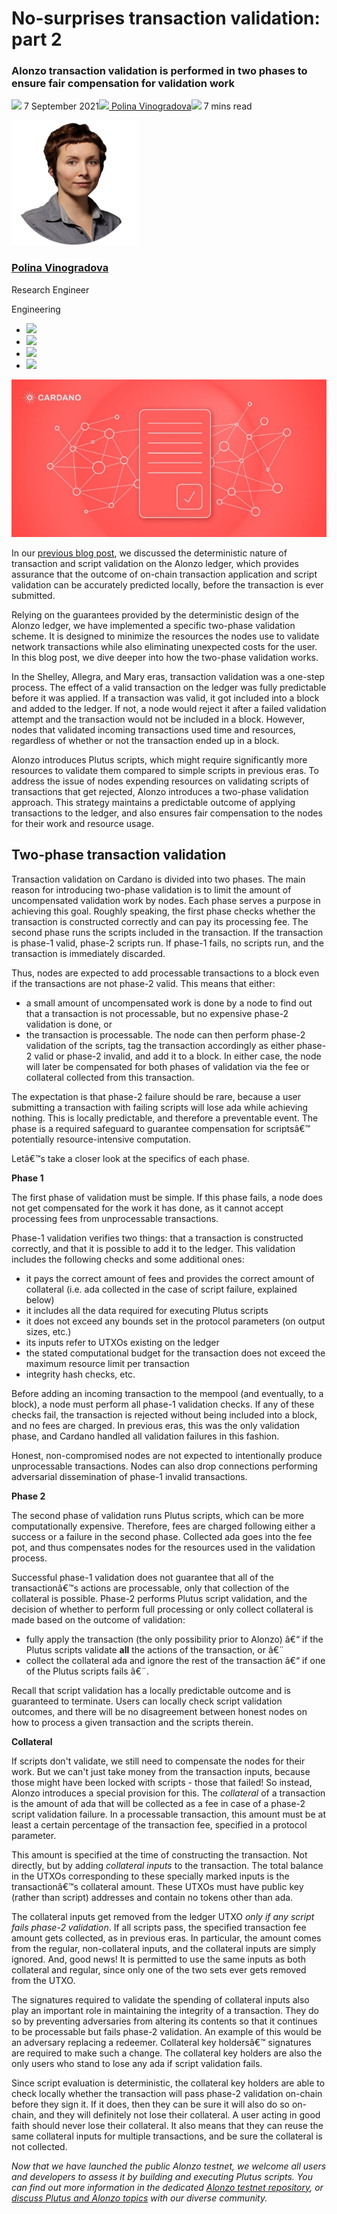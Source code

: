 # No-surprises transaction validation: part 2
### **Alonzo transaction validation is performed in two phases to ensure fair compensation for validation work**
![](img/2021-09-07-no-surprises-transaction-validation-part-2.002.png) 7 September 2021![](img/2021-09-07-no-surprises-transaction-validation-part-2.002.png)[ Polina Vinogradova](tmp//en/blog/authors/polina-vinogradova/page-1/)![](img/2021-09-07-no-surprises-transaction-validation-part-2.003.png) 7 mins read

![Polina Vinogradova](img/2021-09-07-no-surprises-transaction-validation-part-2.004.png)[](tmp//en/blog/authors/polina-vinogradova/page-1/)
### [**Polina Vinogradova**](tmp//en/blog/authors/polina-vinogradova/page-1/)
Research Engineer

Engineering

- ![](img/2021-09-07-no-surprises-transaction-validation-part-2.005.png)[](mailto:polina.vinogradova@iohk.io "Email")
- ![](img/2021-09-07-no-surprises-transaction-validation-part-2.006.png)[](https://ca.linkedin.com/in/polina-vinogradova-62105713b "LinkedIn")
- ![](img/2021-09-07-no-surprises-transaction-validation-part-2.007.png)[](https://twitter.com/polinavinovino "Twitter")
- ![](img/2021-09-07-no-surprises-transaction-validation-part-2.008.png)[](https://github.com/polinavino "GitHub")

![No-surprises transaction validation: part 2](img/2021-09-07-no-surprises-transaction-validation-part-2.009.jpeg)

In our [previous blog post](https://iohk.io/en/blog/posts/2021/09/06/no-surprises-transaction-validation-on-cardano/), we discussed the deterministic nature of transaction and script validation on the Alonzo ledger, which provides assurance that the outcome of on-chain transaction application and script validation can be accurately predicted locally, before the transaction is ever submitted. 

Relying on the guarantees provided by the deterministic design of the Alonzo ledger, we have implemented a specific two-phase validation scheme. It is designed to minimize the resources the nodes use to validate network transactions while also eliminating unexpected costs for the user. In this blog post, we dive deeper into how the two-phase validation works.

In the Shelley, Allegra, and Mary eras, transaction validation was a one-step process. The effect of a valid transaction on the ledger was fully predictable before it was applied. If a transaction was valid, it got included into a block and added to the ledger. If not, a node would reject it after a failed validation attempt and the transaction would not be included in a block. However, nodes that validated incoming transactions used time and resources, regardless of whether or not the transaction ended up in a block.

Alonzo introduces Plutus scripts, which might require significantly more resources to validate them compared to simple scripts in previous eras. To address the issue of nodes expending resources on validating scripts of transactions that get rejected, Alonzo introduces a two-phase validation approach. This strategy maintains a predictable outcome of applying transactions to the ledger, and also ensures fair compensation to the nodes for their work and resource usage. 
## **Two-phase transaction validation**
Transaction validation on Cardano is divided into two phases. The main reason for introducing two-phase validation is to limit the amount of uncompensated validation work by nodes. Each phase serves a purpose in achieving this goal. Roughly speaking, the first phase checks whether the transaction is constructed correctly and can pay its processing fee. The second phase runs the scripts included in the transaction. If the transaction is phase-1 valid, phase-2 scripts run. If phase-1 fails, no scripts run, and the transaction is immediately discarded.

Thus, nodes are expected to add processable transactions to a block even if the transactions are not phase-2 valid. This means that either:

- a small amount of uncompensated work is done by a node to find out that a transaction is not processable, but no expensive phase-2 validation is done, or
- the transaction is processable. The node can then perform phase-2 validation of the scripts, tag the transaction accordingly as either phase-2 valid or phase-2 invalid, and add it to a block. In either case, the node will later be compensated for both phases of validation via the fee or collateral collected from this transaction.

The expectation is that phase-2 failure should be rare, because a user submitting a transaction with failing scripts will lose ada while achieving nothing. This is locally predictable, and therefore a preventable event. The phase is a required safeguard to guarantee compensation for scriptsâ€™ potentially resource-intensive computation.

Letâ€™s take a closer look at the specifics of each phase.

**Phase 1**

The first phase of validation must be simple. If this phase fails, a node does not get compensated for the work it has done, as it cannot accept processing fees from unprocessable transactions. 

Phase-1 validation verifies two things: that a transaction is constructed correctly, and that it is possible to add it to the ledger. This validation includes the following checks and some additional ones:

- it pays the correct amount of fees and provides the correct amount of collateral (i.e. ada collected in the case of script failure, explained below)
- it includes all the data required for executing Plutus scripts
- it does not exceed any bounds set in the protocol parameters (on output sizes, etc.)
- its inputs refer to UTXOs existing on the ledger
- the stated computational budget for the transaction does not exceed the maximum resource limit per transaction
- integrity hash checks, etc.

Before adding an incoming transaction to the mempool (and eventually, to a block), a node must perform all phase-1 validation checks. If any of these checks fail, the transaction is rejected without being included into a block, and no fees are charged. In previous eras, this was the only validation phase, and Cardano handled all validation failures in this fashion. 

Honest, non-compromised nodes are not expected to intentionally produce unprocessable transactions. Nodes can also drop connections performing adversarial dissemination of phase-1 invalid transactions.

**Phase 2**

The second phase of validation runs Plutus scripts, which can be more computationally expensive. Therefore, fees are charged following either a success or a failure in the second phase. Collected ada goes into the fee pot, and thus compensates nodes for the resources used in the validation process.

Successful phase-1 validation does not guarantee that all of the transactionâ€™s actions are processable, only that collection of the collateral is possible. Phase-2 performs Plutus script validation, and the decision of whether to perform full processing or only collect collateral is made based on the outcome of validation:

- fully apply the transaction (the only possibility prior to Alonzo) â€“ if the Plutus scripts validate **all** the actions of the transaction, or â€¨
- collect the collateral ada and ignore the rest of the transaction â€“ if one of the Plutus scripts fails â€¨. 

Recall that script validation has a locally predictable outcome and is guaranteed to terminate. Users can locally check script validation outcomes, and there will be no disagreement between honest nodes on how to process a given transaction and the scripts therein. 

**Collateral**

If scripts don't validate, we still need to compensate the nodes for their work. But we can't just take money from the transaction inputs, because those might have been locked with scripts - those that failed! So instead, Alonzo introduces a special provision for this. The *collateral* of a transaction is the amount of ada that will be collected as a fee in case of a phase-2 script validation failure. In a processable transaction, this amount must be at least a certain percentage of the transaction fee, specified in a protocol parameter. 

This amount is specified at the time of constructing the transaction. Not directly, but by adding *collateral inputs* to the transaction. The total balance in the UTXOs corresponding to these specially marked inputs is the transactionâ€™s collateral amount. These UTXOs must have public key (rather than script) addresses and contain no tokens other than ada. 

The collateral inputs get removed from the ledger UTXO *only if any script fails phase-2 validation*. If all scripts pass, the specified transaction fee amount gets collected, as in previous eras. In particular, the amount comes from the regular, non-collateral inputs, and the collateral inputs are simply ignored. And, good news! It is permitted to use the same inputs as both collateral and regular, since only one of the two sets ever gets removed from the UTXO.

The signatures required to validate the spending of collateral inputs also play an important role in maintaining the integrity of a transaction. They do so by preventing adversaries from altering its contents so that it continues to be processable but fails phase-2 validation. An example of this would be an adversary replacing a redeemer. Collateral key holdersâ€™ signatures are required to make such a change. The collateral key holders are also the only users who stand to lose any ada if script validation fails. 

Since script evaluation is deterministic, the collateral key holders are able to check locally whether the transaction will pass phase-2 validation on-chain before they sign it. If it does, then they can be sure it will also do so on-chain, and they will definitely not lose their collateral. A user acting in good faith should never lose their collateral. It also means that they can reuse the same collateral inputs for multiple transactions, and be sure the collateral is not collected.

*Now that we have launched the public Alonzo testnet, we welcome all users and developers to assess it by building and executing Plutus scripts. You can find out more information in the dedicated [Alonzo testnet repository](https://github.com/input-output-hk/Alonzo-testnet), or [discuss Plutus and Alonzo topics](https://discord.com/channels/826816523368005654/826829738156621895) with our diverse community.*
